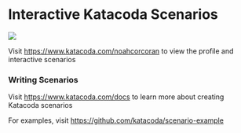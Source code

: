 # Interactive Katacoda Scenarios

[![](http://shields.katacoda.com/katacoda/noahcorcoran/count.svg)](https://www.katacoda.com/noahcorcoran "Get your profile on Katacoda.com")

Visit https://www.katacoda.com/noahcorcoran to view the profile and interactive scenarios

### Writing Scenarios
Visit https://www.katacoda.com/docs to learn more about creating Katacoda scenarios

For examples, visit https://github.com/katacoda/scenario-example
